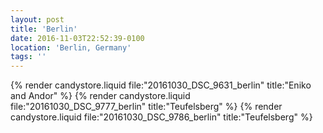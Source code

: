 ```yaml
---
layout: post
title: 'Berlin'
date: 2016-11-03T22:52:39-0100
location: 'Berlin, Germany'
tags: ''
---
```


{% render candystore.liquid file:"20161030_DSC_9631_berlin" title:"Eniko and Andor" %}
{% render candystore.liquid file:"20161030_DSC_9777_berlin" title:"Teufelsberg" %}
{% render candystore.liquid file:"20161030_DSC_9786_berlin" title:"Teufelsberg" %}
